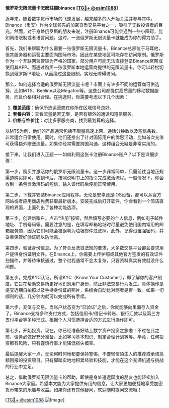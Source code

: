 **俄罗斯无限流量卡怎麽註冊binance [[TG💪+ @esim1088](https://t.me/s/esim1088)]**

近年来，随着数字货币市场的飞速发展，越来越多的人开始关注并参与其中。Binance（币安）作为全球领先的加密货币交易平台之一，吸引了无数投资者的目光。然而，对于身处俄罗斯的朋友来说，注册Binance可能会遇到一些小障碍，比如网络限制或者语言问题。这时，一张俄罗斯无限流量卡就能成为你的得力助手。

首先，我们来聊聊为什么需要一张俄罗斯无限流量卡。Binance总部位于马耳他，但其服务器和运营主要面向国际市场，因此在某些地区可能存在访问限制。俄罗斯作为一个互联网监管较为严格的国家，部分用户可能无法直接登录Binance官网或使用其APP。而通过购买一张俄罗斯本地运营商提供的无限流量卡，你可以轻松切换到俄罗斯IP地址，从而绕过这些限制，实现无障碍访问。

那么，如何选择合适的俄罗斯无限流量卡呢？市面上有许多不同的运营商可供选择，比如MTS、Beeline以及Megafon等。这些公司都提供高质量的移动数据服务，而且价格相对合理。在挑选时，你需要考虑以下几个因素：

1. **覆盖范围**：确保所选运营商在你所在区域信号良好。
2. **套餐内容**：查看流量是否无限，是否有额外的通话和短信服务。
3. **价格与性价比**：对比多家服务商，找到最划算的选择。

以MTS为例，他们的产品通常包括不限量高速上网、通话分钟数以及短信条数，非常适合日常使用。同时，他们还推出了针对国际用户的优惠活动，比如首次充值可获得额外赠送流量。如果你经常需要跨国沟通，这种组合无疑是非常实用的。

接下来，让我们进入正题——如何利用这张卡注册Binance账户？以下是详细步骤：

第一步，购买并激活你的俄罗斯无限流量卡。这一步非常简单，只需前往当地正规渠道购买即可。收到卡后，按照说明书上的指引完成激活流程。一般情况下，你会收到一条包含激活码的短信，输入该代码后便能正常使用。

第二步，下载并安装Binance应用程序。无论是安卓还是iOS设备，都可以从官方网站或者应用商店免费获取最新版本。安装完成后打开软件，你会看到一个简洁直观的界面，上面列出了各种功能选项。

第三步，创建新账户。点击“注册”按钮，然后填写必要的个人信息，例如电子邮件地址、手机号码等。需要注意的是，在填写邮箱地址时尽量避免使用国内常用的邮箱服务商，因为它们可能会被误判为垃圾邮件过滤掉。此外，记得设置强密码，并妥善保管好验证码以防泄露。

第四步，验证身份信息。为了符合反洗钱法规的要求，大多数交易平台都会要求用户提供身份证明文件。在Binance上，你需要上传护照或其他官方签发的有效证件扫描件，并等待审核通过。整个过程通常不会太复杂，只要资料真实有效就没什么问题。

第五步，完成KYC认证。所谓KYC（Know Your Customer），即了解你的客户制度。它旨在帮助交易所更好地识别用户身份，防止非法交易行为发生。具体操作是提交近期自拍照以及手持身份证的照片，系统会自动比对两者是否一致。如果一切顺利的话，几分钟内就可以完成所有手续。

第六步，充值与交易。当账户状态变为“已验证”之后，你就能够向里面存入资金了。Binance支持多种支付方式，包括信用卡/借记卡转账、银行汇款以及第三方支付平台等多种形式。根据个人习惯选择合适的方式进行操作即可。

第七步，开始投资。现在，你已经准备好踏上数字资产投资之旅啦！不过在此之前，请务必做好充分准备，比如学习基本知识、制定合理计划等等。毕竟，任何投资都有风险，只有谨慎行事才能降低损失概率。

最后提醒大家一点，无论何时何地都要保持警惕，不要轻信陌生人的推荐或承诺高额回报的投资项目。只有脚踏实地地积累经验和技能，才能在这个充满机遇与挑战的行业中立足。

总之，借助俄罗斯无限流量卡的帮助，即使是身处遥远国度的朋友也能轻松加入Binance大家庭。希望本文能为大家提供有用的信息，让大家更加便捷地享受加密货币带来的乐趣与收益。如果你还有其他疑问，欢迎随时提问交流哦！

[[TG💪+ @esim1088](https://t.me/s/esim1088) ![Image](https://i.postimg.cc/4NQfJmqS/Snipaste-2025-05-13-00-14-12.png)]